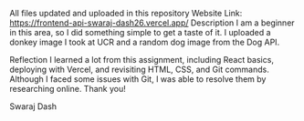 All files updated and uploaded in this repository
Website Link: https://frontend-api-swaraj-dash26.vercel.app/
Description
I am a beginner in this area, so I did something simple to get a taste of it. I uploaded a donkey image I took at UCR and a random dog image from the Dog API.

Reflection
I learned a lot from this assignment, including React basics, deploying with Vercel, and revisiting HTML, CSS, and Git commands. Although I faced some issues with Git, I was able to resolve them by researching online. Thank you!

Swaraj Dash 

